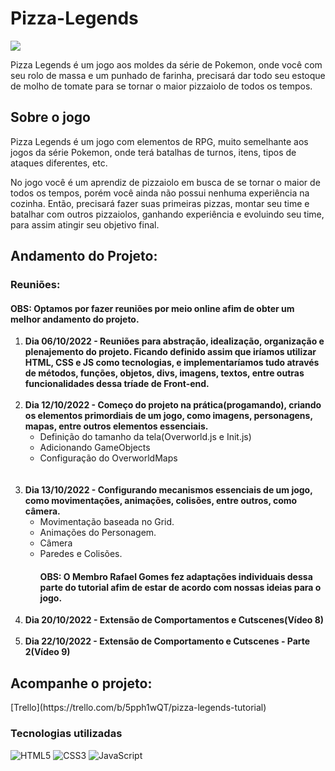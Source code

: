 <h1>Pizza-Legends</h1>

<img src="https://user-images.githubusercontent.com/112625422/194766013-62fc742c-096b-499d-901e-045cfa996b78.png">

<p>
  Pizza Legends é um jogo aos moldes da série de Pokemon, onde você com seu rolo de massa e um punhado de farinha, precisará dar todo seu estoque de molho de tomate para se tornar o maior pizzaiolo de todos os tempos.
</p>

<h2>Sobre o jogo</h2>

Pizza Legends é um jogo com elementos de RPG, muito semelhante aos jogos da série Pokemon, onde terá batalhas de turnos, itens, tipos de ataques diferentes, etc. 

No jogo você é um aprendiz de pizzaiolo em busca de se tornar o maior de todos os tempos, porém você ainda não possui nenhuma experiência na cozinha.
Então, precisará fazer suas primeiras pizzas, montar seu time e batalhar com outros pizzaiolos, ganhando experiência e evoluindo seu time, para assim atingir seu objetivo final.

<h2>Andamento do Projeto:</h2>

<h3>Reuniões:</h3>

<h4>OBS: Optamos por fazer reuniões por meio online afim de obter um melhor andamento do projeto.</h4>
<ol>
    <li>
    <b>Dia 06/10/2022 - Reuniões para abstração, idealização, organização e plenajemento do projeto. Ficando definido assim que iríamos utilizar HTML, CSS e JS como tecnologias, e implementaríamos tudo através de métodos, funções, objetos, divs, imagens, textos, entre outras funcionalidades dessa tríade de Front-end. </b>
  </li>
  <br/>
  <li>
    <b>Dia 12/10/2022 - Começo do projeto na prática(progamando), criando os elementos primordiais de um jogo, como imagens, personagens, mapas, entre outros elementos essenciais.
    </b>
      <ul>
        <li>Definição do tamanho da tela(Overworld.js e Init.js)</li>
        <li>Adicionando GameObjects</li>
        <li>Configuração do OverworldMaps</li>
      </ul>
  </li>
  <br></br>
    <li>
    <b>Dia 13/10/2022 - Configurando mecanismos essenciais de um jogo, como movimentações, animações, colisões, entre outros, como câmera.</b>
      <ul>
        <li>Movimentação baseada no Grid.</li>
        <li>Animações do Personagem.</li>
        <li>Câmera</li>
        <li>Paredes e Colisões.
          <h4>OBS: O Membro Rafael Gomes fez adaptações individuais dessa parte do tutorial afim de estar de acordo com nossas ideias para o jogo.</h4>
        </li>
      </ul> 
  </li>
    <li>
    <b>Dia 20/10/2022 - Extensão de Comportamentos e Cutscenes(Vídeo 8)</b>
    </li>
    <br/>
  <li>
   <b>Dia 22/10/2022 - Extensão de Comportamento e Cutscenes - Parte 2(Vídeo 9)</b>
  </li>
</ul>
  
</ol>


<h2>Acompanhe o projeto:</h2>
[Trello](https://trello.com/b/5pph1wQT/pizza-legends-tutorial)

### Tecnologias utilizadas

![HTML5](https://img.shields.io/badge/html5-%23E34F26.svg?style=for-the-badge&logo=html5&logoColor=white)
![CSS3](https://img.shields.io/badge/css3-%231572B6.svg?style=for-the-badge&logo=css3&logoColor=white)
![JavaScript](https://img.shields.io/badge/javascript-%23323330.svg?style=for-the-badge&logo=javascript&logoColor=%23F7DF1E)



